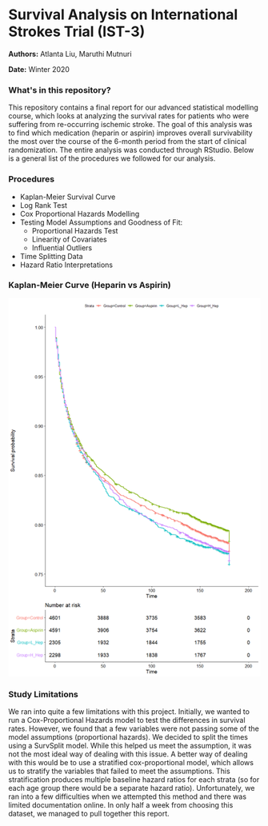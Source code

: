 # Survival Analysis on International Strokes Trial (IST-3)

**Authors:** Atlanta Liu, Maruthi Mutnuri

**Date:** Winter 2020

### What's in this repository?

This repository contains a final report for our advanced statistical modelling course, which looks at analyzing the survival rates for patients who were suffering from re-occurring ischemic stroke. The goal of this analysis was to find which medication (heparin or aspirin) improves overall survivability the most over the course of the 6-month period from the start of clinical randomization. The entire analysis was conducted through RStudio. Below is a general list of the procedures we followed for our analysis.

### Procedures

- Kaplan-Meier Survival Curve
- Log Rank Test
- Cox Proportional Hazards Modelling
- Testing Model Assumptions and Goodness of Fit:
  - Proportional Hazards Test
  - Linearity of Covariates
  - Influential Outliers
- Time Splitting Data
- Hazard Ratio Interpretations

### Kaplan-Meier Curve (Heparin vs Aspirin)

![Kaplan-Meier Curve](/Images/Kaplan_Meier.png)

### Study Limitations

We ran into quite a few limitations with this project. Initially, we wanted to run a Cox-Proportional Hazards model to test the differences in survival rates. However, we found that a few variables were not passing some of the model assumptions (proportional hazards). We decided to split the times using a SurvSplit model. While this helped us meet the assumption, it was not the most ideal way of dealing with this issue. A better way of dealing with this would be to use a stratified cox-proportional model, which allows us to  stratify the variables that failed to meet the assumptions. This stratification produces multiple baseline hazard ratios for each strata (so for each age group there would be a separate hazard ratio). Unfortunately, we ran into a few difficulties when we attempted this method and there was limited documentation online. In only half a week from choosing this dataset, we managed to pull together this report.


